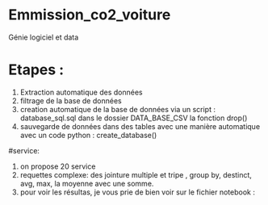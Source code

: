 # Emmission_co2_voiture
Génie logiciel et data

# Etapes :
1. Extraction automatique des données 
2. filtrage de la base de données
3. creation automatique de la base de données via un script : database_sql.sql dans le dossier DATA_BASE_CSV la fonction drop()
4. sauvegarde de données dans des tables avec une manière automatique avec un code python : create_database()

#service: 
1. on propose 20 service
2. requettes complexe: des jointure multiple et tripe , group by, destinct, avg, max, la moyenne avec une somme. 
3. pour voir les résultas, je vous prie de bien voir sur le fichier notebook : 
